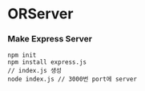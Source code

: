 # ORServer

### Make Express Server
```
npm init
npm install express.js
// index.js 생성
node index.js // 3000번 port에 server
```
